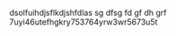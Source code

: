 dsolfuihdjsflkdjshfdlas
sg
dfsg
fd
gf
dh
grf
7uyi46utefhgkry7537<F2>64<F3>yrw3wr<F2>56<F5><F3>73u5t<F6> 

